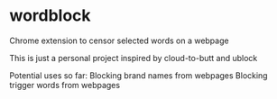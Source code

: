 # wordblock
Chrome extension to censor selected words on a webpage

This is just a personal project inspired by cloud-to-butt and ublock

Potential uses so far:
  Blocking brand names from webpages
  Blocking trigger words from webpages
